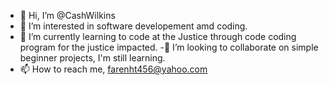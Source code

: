 - 👋 Hi, I’m @CashWilkins
- 👀 I’m interested in software developement amd coding.
- 🌱 I’m currently learning to code at the Justice through code coding program for the justice impacted. 
-💞️ I’m looking to collaborate on simple beginner projects, I'm still learning.
- 📫 How to reach me, farenht456@yahoo.com

<!---
CashWilkins/CashWilkins is a ✨ special ✨ repository because its `README.md` (this file) appears on your GitHub profile.
You can click the Preview link to take a look at your changes.
--->
